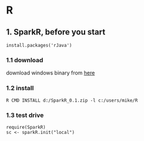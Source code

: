 # R


## 1. SparkR, before you start

    install.packages('rJava')


### 1.1 download

  download windows binary from [here][1]

### 1.2 install

    R CMD INSTALL d:/SparkR_0.1.zip -l c:/users/mike/R

### 1.3 test drive

    require(SparkR)
    sc <- sparkR.init("local")



[1]: http://www.cs.berkeley.edu/~shivaram/sparkr-bin/windows/SparkR_0.1.zip "SparkR binary"
